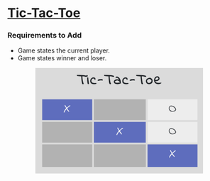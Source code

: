 # [Tic-Tac-Toe](https://ly900.github.io/Tic-Tac-Toe/index.html)

### Requirements to Add
* Game states the current player.
* Game states winner and loser.

<center><img src="/tic-tac-toe.png" alt="Tic-Tac-Toe" width=75%></center>
